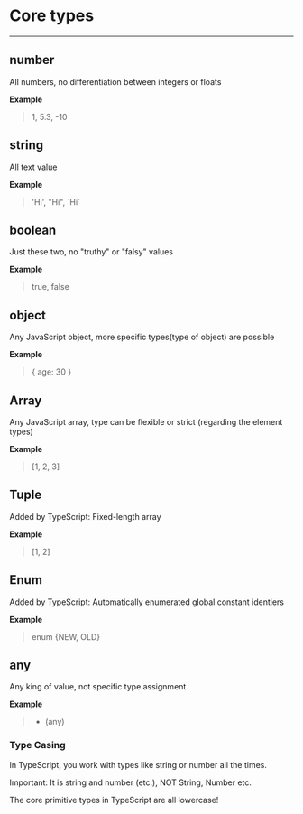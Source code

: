 # Core types
***

## number
All numbers, no differentiation between integers or floats

**Example**
> 1, 5.3, -10

## string
All text value

**Example**
> 'Hi', "Hi", \`Hi\`

## boolean
Just these two, no "truthy" or "falsy" values

**Example**
> true, false

## object
Any JavaScript object, more specific types(type of object) are possible

**Example**
> { age: 30 }

## Array
Any JavaScript array, type can be flexible or strict (regarding the element types)

**Example**
> [1, 2, 3]

## Tuple
Added by TypeScript: Fixed-length array

**Example**
> [1, 2]

## Enum
Added by TypeScript: Automatically enumerated global constant identiers

**Example**
> enum {NEW, OLD}

## any
Any king of value, not specific type assignment

**Example**
> * (any)


### Type Casing
In TypeScript, you work with types like string or number all the times.

Important: It is string and number (etc.), NOT String, Number etc.

The core primitive types in TypeScript are all lowercase!